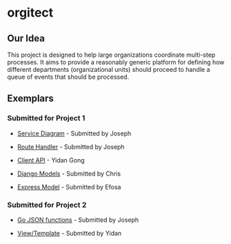 # orgitect

## Our Idea

This project is designed to help large organizations coordinate multi-step processes. It aims to provide a reasonably generic platform for defining how different departments (organizational units) should proceed to handle a queue of events that should be processed.

## Exemplars

### Submitted for Project 1

* [Service Diagram](exemplars/service-diagram/README.md) - Submitted by Joseph

* [Route Handler](exemplars/axios-async-route-handlers/README.md) - Submitted by Joseph

* [Client API](https://github.com/cs-497s-sp21-a-Orgitect/orgitect/blob/main/exemplars/client-api/README.md) - Yidan Gong

* [Django Models](exemplars/django-models/README-MODELS.md) - Submitted by Chris

* [Express Model](exemplars/express%20exemplar/README.md) - Submitted by Efosa

### Submitted for Project 2

* [Go JSON functions](exemplars/go-json-http/README.md) - Submitted by Joseph

* [View/Template](https://github.com/cs-497s-sp21-a-Orgitect/orgitect/tree/main/exemplars/view) - Submitted by Yidan